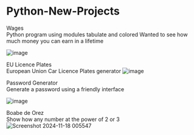 # Python-New-Projects

Wages <br />
  Python program using modules tabulate and colored
  Wanted to see how much money you can earn in a lifetime

![image](https://github.com/fbdan/Python-New-Projects/assets/17932047/da9864f1-dccd-4e60-ab57-9fea8cf1336f)

EU Licence Plates <br />
  European Union Car Licence Plates generator
![image](https://github.com/fbdan/Python-New-Projects/assets/17932047/e3e2a266-65c5-4926-b47f-8a23e5bcd5a4)

Password Generator <br />
Generate a password using a friendly interface <br />

![image](https://github.com/fbdan/Python-New-Projects/assets/17932047/e2106c69-fd88-4116-9e13-f943db12d1c1)

Boabe de Orez <br />
Show how any number at the power of 2 or 3 <br />
![Screenshot 2024-11-18 005547](https://github.com/user-attachments/assets/5501eb53-df5c-4488-a406-4a33f325131c)



